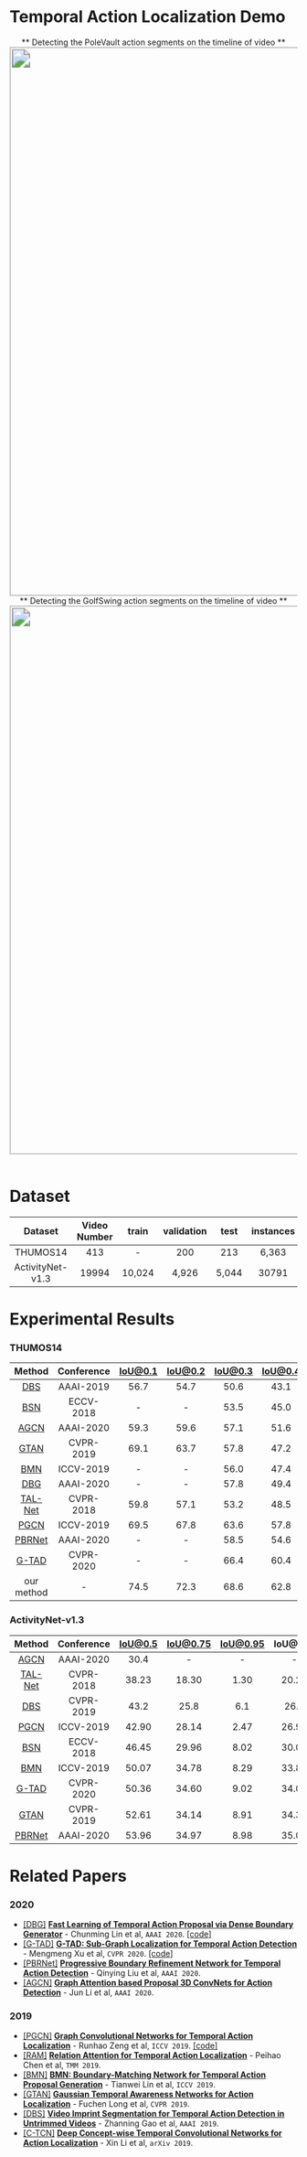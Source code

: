 # Temporal Action Localization Demo

<div align=center>** Detecting the PoleVault action segments on the timeline of video **
<div align=center><img src="Thumos14Demo\PoleVault-Demo.gif" style="zoom:200%;" width="480" /> 
<div align=center>** Detecting the GolfSwing action segments on the timeline of video **
<div align=center><img src="Thumos14Demo\GolfSwing-Demo.gif" style="zoom:200%;" width="480"/> 


<div align=left><br/>

# Dataset

  
|      Dataset      | Video Number | train | validation | test | instances |class |
| :---------------: | :----------: | :---: | :--------: | :--: | :--------:|:---: |
|      THUMOS14     |    413       |   -   |    200     | 213  |   6,363   | 20   |
| ActivityNet-v1.3  |     19994    | 10,024|    4,926   | 5,044|   30791   | 200  |


# Experimental Results
### THUMOS14
|                     Method                      |  Conference   |   IoU@0.1   |   IoU@0.2   |   IoU@0.3   |   IoU@0.4   |   IoU@0.5   |   IoU@0.6   |   IoU@0.7   |
| :---------------------------------------------: | :-----------: | :---------: | :---------: | :---------: | :---------: | :---------: | :---------: | :---------: |
| <span id = "1192">[DBS](#2192)</span>           |   AAAI-2019   |    56.7     |    54.7     |    50.6     |    43.1     |    34.3     |    24.4     |    14.7     |
| <span id = "1184">[BSN](#2184)</span>           |   ECCV-2018   |      -      |      -      |    53.5     |    45.0     |    36.9     |    28.4     |    20.0     |
| <span id = "1201">[AGCN](#2201)</span>          |   AAAI-2020   |    59.3     |    59.6     |    57.1     |    51.6     |    38.6     |    28.9     |     17.0    |
| <span id = "1193">[GTAN](#2193)</span>          |   CVPR-2019   |    69.1     |    63.7     |    57.8     |    47.2     |    38.8     |      -      |      -      |
| <span id = "1194">[BMN](#2194)</span>           |   ICCV-2019   |      -      |      -      |    56.0     |    47.4     |    38.8     |    29.7     |    20.5     |
| <span id = "1204">[DBG](#2204)</span>           |   AAAI-2020   |      -      |      -      |    57.8     |    49.4     |    39.8     |    30.2     |    21.7     |
| <span id = "1185">[TAL-Net](#2185)</span>       |   CVPR-2018   |    59.8     |    57.1     |    53.2     |    48.5     |    42.8     |    33.8     |    20.8     |
| <span id = "1196">[PGCN](#2196)</span>          |   ICCV-2019   |    69.5     |    67.8     |    63.6     |    57.8     |    49.1     |      -      |      -      |
| <span id = "1202">[PBRNet](#2202)</span>        |   AAAI-2020   |      -      |      -      |    58.5     |    54.6     |    51.3     |    41.8     |     29.5    |
| <span id = "1203">[G-TAD](#2203)</span>         |   CVPR-2020   |      -      |      -      |    66.4     |    60.4     |    51.6     |    37.6     |     22.9    |
| our method                                      |       -       |     74.5    |     72.3    |    68.6     |    62.8     |    54.4     |    41.4     |     27.8    |
### ActivityNet-v1.3
|         Method         |  Conference   |   IoU@0.5   |   IoU@0.75   |   IoU@0.95   |   IoU@Avg   |
| :--------------------: | :-----------: | :---------: | :----------: | :----------: | :---------: |
| [AGCN](#2201)          |   AAAI-2020   |    30.4     |      -       |      -       |      -      |
| [TAL-Net](#2185)       |   CVPR-2018   |    38.23    |    18.30     |     1.30     |    20.22    |
| [DBS](#2192)           |   CVPR-2019   |    43.2     |    25.8      |     6.1      |    26.1     |
| [PGCN](#2196)          |   ICCV-2019   |    42.90    |    28.14     |     2.47     |    26.99    |
| [BSN](#2184)           |   ECCV-2018   |    46.45    |    29.96     |     8.02     |    30.03    |
| [BMN](#2194)           |   ICCV-2019   |    50.07    |    34.78     |     8.29     |    33.85    |
| [G-TAD](#2203)         |   CVPR-2020   |    50.36    |    34.60     |     9.02     |    34.09    |
| [GTAN](#2193)          |   CVPR-2019   |    52.61    |    34.14     |     8.91     |    34.31    |
| [PBRNet](#2202)        |   AAAI-2020   |    53.96    |    34.97     |     8.98     |    35.01    |

# Related Papers
### <span id = "tal-2020"> 2020 </span>

- <span id = "2204">[[DBG]](#1204)</span> [**Fast Learning of Temporal Action Proposal via Dense Boundary Generator**](https://arxiv.org/pdf/1911.04127) - Chunming Lin et al, `AAAI 2020`. [[code]](<https://github.com/Tencent/ActionDetection-DBG>)
- <span id = "2203">[[G-TAD]](#1203)</span> [**G-TAD: Sub-Graph Localization for Temporal Action Detection**](https://arxiv.org/abs/1911.11462) - Mengmeng Xu et al, `CVPR 2020`. [[code]](<https://github.com/frostinassiky/gtad>)
- <span id = "2202">[[PBRNet]](#1202)</span> [**Progressive Boundary Refinement Network for Temporal Action Detection**](https://aaai.org/Papers/AAAI/2020GB/AAAI-LiuQ.4870.pdf) - Qinying Liu et al, `AAAI 2020`.
- <span id = "2201">[[AGCN]](#1201)</span> [**Graph Attention based Proposal 3D ConvNets for Action Detection**](https://www.aaai.org/Papers/AAAI/2020GB/AAAI-LiJ.1424.pdf) - Jun Li et al, `AAAI 2020`.


### <span id = "tal-2019"> 2019 </span>

- <span id = "2196">[[PGCN]](#1196)</span> [**Graph Convolutional Networks for Temporal Action Localization**](http://openaccess.thecvf.com/content_ICCV_2019/papers/Zeng_Graph_Convolutional_Networks_for_Temporal_Action_Localization_ICCV_2019_paper.pdf) - Runhao Zeng et al, `ICCV 2019`. [[code]](<https://github.com/Alvin-Zeng/PGCN>)
- <span id = "2195">[[RAM]](#1195)</span> [**Relation Attention for Temporal Action Localization**](https://ieeexplore.ieee.org/document/8933113) - Peihao Chen et al, `TMM 2019`. 
- <span id = "2194">[[BMN]](#1194)</span> [**BMN: Boundary-Matching Network for Temporal Action Proposal Generation**](http://openaccess.thecvf.com/content_ICCV_2019/papers/Lin_BMN_Boundary-Matching_Network_for_Temporal_Action_Proposal_Generation_ICCV_2019_paper.pdf) - Tianwei Lin et al, `ICCV 2019`.
- <span id = "2193">[[GTAN]](#1193)</span> [**Gaussian Temporal Awareness Networks for Action Localization**](https://arxiv.org/abs/1909.03877) - Fuchen Long et al, `CVPR 2019`.
- <span id = "2192">[[DBS]](#1192)</span> [**Video Imprint Segmentation for Temporal Action Detection in Untrimmed Videos**](https://www.aaai.org/ojs/index.php/AAAI/article/view/4846) - Zhanning Gao et al, `AAAI 2019`.
- <span id = "2191">[[C-TCN]](#1191)</span> [**Deep Concept-wise Temporal Convolutional Networks for Action Localization**](https://arxiv.org/abs/1908.09442) - Xin Li et al, `arXiv 2019`.
